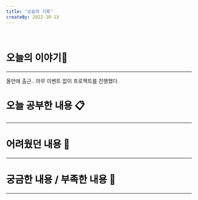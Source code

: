 ```yaml
---
title: "오늘의 기록"
createBy: 2022-10-13
---
```



<br>

<h2 style="font-size:26px; color:black ">오늘의 이야기🧧</h2>

--- 
올만에 출근.. 아무 이벤트 없이 프로젝트를 진행했다.

####  
<h2 style="font-size:26px; color:black ">오늘 공부한 내용 📋</h2>

---

<h2 style="font-size:26px; color:black ">어려웠던 내용 🤢</h2>

---

<h2 style="font-size:26px; color:black ">궁금한 내용 / 부족한 내용 🧐</h2>

--- 


